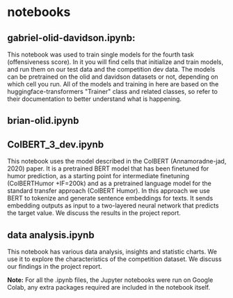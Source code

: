 # notebooks



## gabriel-olid-davidson.ipynb:
This notebook was used to train single models for the fourth task (offensiveness score). In it you will find cells that initialize and train models, and run them on our test data and the competition dev data. The models can be pretrained on the olid and davidson datasets or not, depending on which cell you run. All of the models and training in here are based on the huggingface-transformers "Trainer" class and related classes, so refer to their documentation to better understand what is happening.

## brian-olid.ipynb

## ColBERT_3_dev.ipynb
This notebook uses the model described in the ColBERT  (Annamoradne-jad,  2020) paper. It is  a  pretrained  BERT  model  that  has been  finetuned  for  humor  prediction,  as  a  starting  point  for  intermediate  finetuning  (ColBERTHumor  +IF=200k)  and  as  a  pretrained  language model  for  the  standard  transfer  approach  (ColBERT Humor). In this approach we use  BERT  to  tokenize and generate sentence embeddings for texts.  It sends embedding outputs as input to a two-layered neural network that predicts the target value. We discuss the results in the project report.  

## data analysis.ipynb
This notebook has various data analysis, insights and statistic charts. We use it to explore the characteristics of the competition dataset. We discuss our findings in the project report. 


**Note:** For all the .ipynb files, the Jupyter notebooks were run on Google Colab, any extra packages required are included in the notebook itself.
